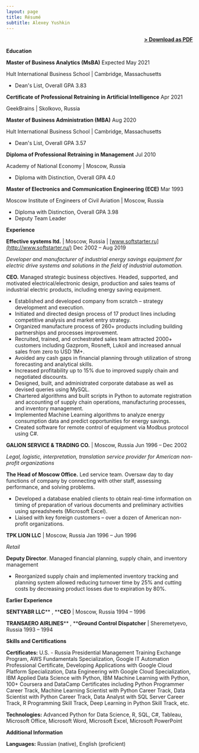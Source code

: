 ```yaml
---
layout: page
title: Résumé
subtitle: Alexey Yushkin
---
```


<span style="float: right; "><a href="{{ '/assets/resume.pdf' | prepend: site.baseurl }}"><strong>> Download as PDF</strong></a> </span>
<br>

**Education**

**Master of Business Analytics (MsBA)** Expected May 2021

Hult International Business School | Cambridge, Massachusetts

- Dean&#39;s List, Overall GPA 3.83

**Certificate of Professional Retraining in Artificial Intelligence** Apr 2021

GeekBrains | Skolkovo, Russia

**Master of Business Administration (MBA)** Aug 2020

Hult International Business School | Cambridge, Massachusetts

- Dean&#39;s List, Overall GPA 3.57

**Diploma of Professional Retraining in Management** Jul 2010

Academy of National Economy | Moscow, Russia

- Diploma with Distinction, Overall GPA 4.0

**Master of Electronics and Communication Engineering (ECE)** Mar 1993

Moscow Institute of Engineers of Civil Aviation | Moscow, Russia

- Diploma with Distinction, Overall GPA 3.98
- Deputy Team Leader

**Experience**

**Effective systems ltd.** | Moscow, Russia | [www.softstarter.ru](http://www.softstarter.ru/) Dec 2002 – Aug 2019

_Developer and manufacturer of industrial energy savings equipment for electric drive systems and solutions in the field of industrial automation._

**CEO.** Managed strategic business objectives. Headed, supported, and motivated electrical/electronic design, production and sales teams of industrial electric products, including energy saving equipment.

- Established and developed company from scratch – strategy development and execution.
- Initiated and directed design process of 17 product lines including competitive analysis and market entry strategy.
- Organized manufacture process of 260+ products including building partnerships and processes improvement.
- Recruited, trained, and orchestrated sales team attracted 2000+ customers including Gazprom, Rosneft, Lukoil and increased annual sales from zero to USD 1M+.
- Avoided any cash gaps in financial planning through utilization of strong forecasting and analytical skills.
- Increased profitability up to 15% due to improved supply chain and negotiated discounts.
- Designed, built, and administrated corporate database as well as devised queries using MySQL.
- Chartered algorithms and built scripts in Python to automate registration and accounting of supply chain operations, manufacturing processes, and inventory management.
- Implemented Machine Learning algorithms to analyze energy consumption data and predict opportunities for energy savings.
- Created software for remote control of equipment via Modbus protocol using C#.

**GALION SERVICE &amp; TRADING CO.** | Moscow, Russia Jun 1996 – Dec 2002

_Legal, logistic, interpretation, translation service provider for American non-profit organizations_

**The Head of Moscow Office.** Led service team. Oversaw day to day functions of company by connecting with other staff, assessing performance, and solving problems.

- Developed a database enabled clients to obtain real-time information on timing of preparation of various documents and preliminary activities using spreadsheets (Microsoft Excel).
- Liaised with key foreign customers – over a dozen of American non-profit organizations.

**TPK LION LLC** | Moscow, Russia Jan 1996 – Jun 1996

_Retail_

**Deputy Director**. Managed financial planning, supply chain, and inventory management

- Reorganized supply chain and implemented inventory tracking and planning system allowed reducing turnover time by 25% and cutting costs by decreasing product losses due to expiration by 80%.

**Earlier Experience**

**SENTYABR LLC**** , ****CEO** | Moscow, Russia 1994 – 1996

**TRANSAERO AIRLINES**** , ****Ground Control Dispatcher** | Sheremetyevo, Russia 1993 – 1994

**Skills and Certifications**

**Certificates:** U.S. - Russia Presidential Management Training Exchange Program, AWS Fundamentals Specialization, Google IT Automation Professional Certificate, Developing Applications with Google Cloud Platform Specialization, Data Engineering with Google Cloud Specialization, IBM Applied Data Science with Python, IBM Machine Learning with Python, 100+ Coursera and DataCamp Certificates including Python Programmer Career Track, Machine Learning Scientist with Python Career Track, Data Scientist with Python Career Track, Data Analyst with SQL Server Career Track, R Programming Skill Track, Deep Learning in Python Skill Track, etc.

**Technologies:** Advanced Python for Data Science, R, SQL, C#, Tableau, Microsoft Office, Microsoft Word, Microsoft Excel, Microsoft PowerPoint

**Additional Information**

**Languages:** Russian (native), English (proficient)
